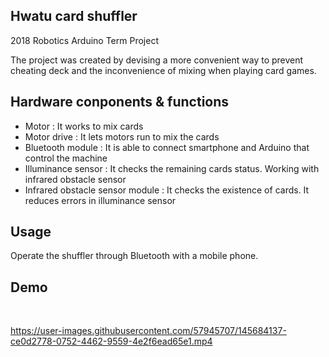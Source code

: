 ## Hwatu card shuffler 

 2018 Robotics Arduino Term Project

The project was created by devising a more convenient way to prevent cheating deck and the inconvenience of mixing when playing card games.
<br>

## Hardware conponents & functions
- Motor : It works to mix cards 
- Motor drive : It lets motors run to mix the cards
- Bluetooth module : It is able to connect smartphone and Arduino that control the machine
- Illuminance sensor : It checks the remaining cards status. Working with infrared obstacle sensor
- Infrared obstacle sensor module : It checks the existence of cards. It reduces errors in illuminance sensor

## Usage
Operate the shuffler through Bluetooth with a mobile phone.

## Demo 
<br>

https://user-images.githubusercontent.com/57945707/145684137-ce0d2778-0752-4462-9559-4e2f6ead65e1.mp4
